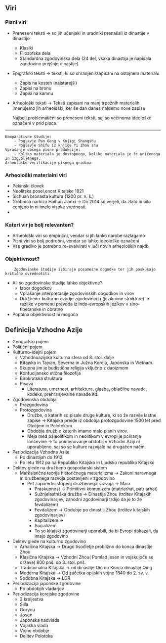 ## Viri
### Pisni viri
-  Preneseni teksti -> so jih učenjaki in uradniki prenašali iz dinastije v dinastijo 
	- Klasiki
	- Filozofska dela
	- Standardna zgodovinska dela (24 del, vsaka dinastija je napisala zgodovino prejšnje dinastije)
- Epigrafski teksti -> teksti, ki so ohranjeni/zapisani na ostojnem materialu
	- Zapis na kosteh (najstarejši)
	- Zapisi na bronu
	- Zapisi na kamnu
- Arheološki teksti -> Teksti zapisani na manj trpežnih materialih
		Imenujemo jih arheološki, ker še dan danes najdemo nove zapise

	Najbolj problematični so preneseni teksti, saj so večinoma ideološko označeni v prid pisca.
___
	Komparativne študije:
		- Poglavje Pan Geng v Knjigi Shangshu
		- Poglavje Shifu iz knjige Yi Zhou shu 
	Vprašanje obsega pisne produkcije:
		- Koliko materiala je dostopnega, koliko materiala je že uničenega in izgubljenega.
	Arheološke verifikacije pisnega gradiva

### Arheološki materialni viri
- Pekinški človek
- Neolitska posel,enost Kitajske 1921
- Sichuan bronasta kultura (1200 pr.  n. š.)
- Grobnica narkiza Haihun Jianxi -> Do 2014 so verjeli, da zlato ni bilo cenjeno in ni imelo visoke vrednosti.
- 
### Kateri vir je bolj relevanten?
- Arheološki viri so empirični, vendar si jih lahko narobe razlagamo
- Pisni viri so bolj podrobni, vendar so lahko ideološko označeni
- Vse gradivo je potrebno re-evalvirati v luči novih arheoloških najdb

### Objektivnost?
		Zgodovinske študije izbirajo posamezne dogodke ter jih poskušajo kritično ovrednotiti
- Ali so zgodovinske študije lahko objektivne?
	- Izbor dogodkov
	- Vprašanje interpretacije zgodovinskih dogodkov in virov
	- Družbeno-kulturno ozadje zgodovinarja (jezikovne strukture) -> razlike v pomenu prevoda iz indo-evropskih jezikov v sino-tibetanske in obratno
- Popolna objektivnost ni mogoča

## Definicija Vzhodne Azije
- Geografski pojem
- Politični pojem
- Kulturno-idejni pojem 
	- Vzhodnoazijska kulturna sfera od 8. stol. dalje
	- Kitajska in Tajvan, Severna in Južna Koreja, Japonska in Vietnam.
	- Skupna jim je budistična religija vključno z daoizmom
	- Konfucijansko etična filozofija
	- Birokratska struktura
	- Pisava
		- Literatura, umetnost, arhitektura, glasba, oblačilne navade, kodeks, prehranjevalne navade itd.
- Zgodovinska obdobja
	- Prazgodovina
	- Protozgodovina 
		- Družbe, o katerih so pisale druge kulture, ki so že razvile lastne zapise -> Kitajska preide iz obdobja protozgodovine 1500 let pred Otočjem in Polotokom
		- Obdobja družb o katerih imamo malo pisnih virov.
		- Meja med paleolitikom in neolitikom v evropi je poliranje lončevine -> to poimenovanje obdobij v Vzhodni Aziji ni uporabljeno, saj so se kulture razvijale na drugačen način.
- Periodizacija Vzhodne Azije
	- Po dinastijah do 1912
	- Po letu 1912 pa na Republiko Kitajsko in Ljudsko republiko Kitajsko
- Delitev glede na družbeno gospodarski sistem
	- Marksistična teorija historičnega materializma -> Zakoni naravnega in družbenega razvoja postavljeni v zgodovino
		- Pet zaporedni stopenj družbenega razvoja -> Marx
			- Praskupnost -> Primitivni komunizem (matriarhat, patriarhat)
			- Sužnjelastniška družba -> Dinastija Zhou (trditev Kitajskih zgodovinarjev, zahodni zgodovinarji trdijo da je to že fevdalizem)
			- Fevdalizem -> Obdobje po dinastiji Zhou (trditev kitajskih zgodovinarjev)
			- Kapitalizem ->
			- Socializem
			- To so kitajski zgodovinarji uporabili, da bi Evropi dokazali, da imajo zgodovino
- Delitev glede na kulturno zgodovino
	- Arhaična Kitajska -> Drugo tisočletje probližno do konca dinastije Zhou
	- Klasična Kitajska -> Vzhodni Zhou( Pomlad jesen in vojskujoče se države) 800 pnš. do 3. stol. pnš.
	- Tradicionalna Kitajska -> od dinastije Qin do Konca dinastije Qing
	- Moderna Kitajska -> Od začetka opijskih vojno 1840 do 2. sv. v.
	- Sodobna Kitajska -> LDR
- Periodizacija japonske zgodovine
	- Po obdobjih vladarjev
- Periodizacija korejske zgodovine
	- 3 kraljestva
	- Silla
	- Goryou
	- Josen
	- Japonska nadvlada
	- Vojaška vlada
	- Vojno obdobje
	- Delitev Polotoka
